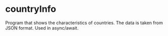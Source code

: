 # countryInfo
Program that shows the characteristics of countries. The data is taken from JSON format. Used in async/await.
